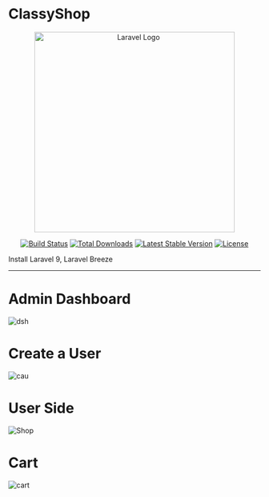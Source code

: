 # ClassyShop
<p align="center"><a href="https://laravel.com" target="_blank"><img src="https://raw.githubusercontent.com/laravel/art/master/logo-lockup/5%20SVG/2%20CMYK/1%20Full%20Color/laravel-logolockup-cmyk-red.svg" width="400" alt="Laravel Logo"></a></p>

<p align="center">
<a href="https://github.com/laravel/framework/actions"><img src="https://github.com/laravel/framework/workflows/tests/badge.svg" alt="Build Status"></a>
<a href="https://packagist.org/packages/laravel/framework"><img src="https://img.shields.io/packagist/dt/laravel/framework" alt="Total Downloads"></a>
<a href="https://packagist.org/packages/laravel/framework"><img src="https://img.shields.io/packagist/v/laravel/framework" alt="Latest Stable Version"></a>
<a href="https://packagist.org/packages/laravel/framework"><img src="https://img.shields.io/packagist/l/laravel/framework" alt="License"></a>
</p>
Install
Laravel 9, Laravel Breeze

-----------------------------------------------
# Admin Dashboard
![dsh](https://github.com/itshimanshu010/ecommerce/assets/55348957/f624392a-1e4b-43e7-a088-76362f32e187)

# Create a User
![cau](https://github.com/itshimanshu010/ecommerce/assets/55348957/948ce607-72eb-43d4-b50c-f869f42535e0)

# User Side
![Shop](https://github.com/itshimanshu010/ecommerce/assets/55348957/af4e5b0a-23c4-4bc5-ab4e-7b4d4f385de9)

# Cart
![cart](https://github.com/itshimanshu010/ecommerce/assets/55348957/205d8246-c5b9-4030-91eb-d0068dde4b0b)
